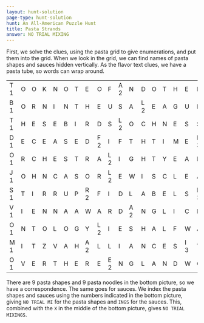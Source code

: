```yaml
---
layout: hunt-solution
page-type: hunt-solution
hunt: An All-American Puzzle Hunt
title: Pasta Strands
answer: NO TRIAL MIXING
---
```

First, we solve the clues, using the pasta grid to give enumerations, and put them into the grid.
When we look in the grid, we can find names of pasta shapes and sauces hidden vertically. As the flavor text clues,
we have a <span class="puzzle-flavor">pasta tube</span>, so words can wrap around.

<table class="pasta-grid">
  <tr>                           
    <td><div><div class="letter">T</div><div class="corner">1</div></div></td>
    <td><div><div class="letter">O</div></div></td>
    <td><div><div class="pastal">O</div></div></td>
    <td><div><div class="letter">K</div></div></td>
    <td><div><div class="letter">N</div></div></td>
    <td><div><div class="letter">O</div></div></td>
    <td><div><div class="pastal">T</div></div></td>
    <td><div><div class="letter">E</div></div></td>
    <td><div><div class="letter">O</div></div></td>
    <td><div><div class="pastal">F</div></div></td>
    <td><div><div class="letter">A</div><div class="corner">2</div></div></td>
    <td><div><div class="pastal">N</div></div></td>
    <td><div><div class="letter">D</div></div></td>
    <td><div><div class="letter">O</div></div></td>
    <td><div><div class="pastal">T</div></div></td>
    <td><div><div class="letter">H</div></div></td>
    <td><div><div class="letter">E</div></div></td>
    <td><div><div class="pastal">R</div></div></td>
    <td><div><div class="letter">S</div></div></td>
    <td><div><div class="letter">A</div><div class="corner">3</div></div></td>
    <td><div><div class="letter">L</div></div></td>
    <td><div><div class="letter">U</div></div></td>
    <td><div><div class="letter">M</div></div></td>
    <td><div><div class="letter">I</div></div></td>
    <td><div><div class="letter">N</div></div></td>
    <td><div><div class="letter">I</div></div></td>
    <td><div><div class="pastal">U</div></div></td>
    <td><div><div class="letter">M</div></div></td>
  </tr>
  <tr>                           
    <td><div><div class="letter">B</div><div class="corner">1</div></div></td>
    <td><div><div class="letter">O</div></div></td>
    <td><div><div class="pastal">R</div></div></td>
    <td><div><div class="letter">N</div></div></td>
    <td><div><div class="letter">I</div></div></td>
    <td><div><div class="letter">N</div></div></td>
    <td><div><div class="pastal">T</div></div></td>
    <td><div><div class="letter">H</div></div></td>
    <td><div><div class="letter">E</div></div></td>
    <td><div><div class="pastal">U</div></div></td>
    <td><div><div class="letter">S</div></div></td>
    <td><div><div class="pastal">A</div></div></td>
    <td><div><div class="letter">L</div><div class="corner">2</div></div></td>
    <td><div><div class="letter">E</div></div></td>
    <td><div><div class="pastal">A</div></div></td>
    <td><div><div class="pastal">G</div></div></td>
    <td><div><div class="letter">U</div></div></td>
    <td><div><div class="pastal">E</div></div></td>
    <td><div><div class="letter">M</div><div class="corner">3</div></div></td>
    <td><div><div class="letter">O</div></div></td>
    <td><div><div class="letter">Z</div></div></td>
    <td><div><div class="letter">A</div></div></td>
    <td><div><div class="pastal">M</div></div></td>
    <td><div><div class="pastal">B</div></div></td>
    <td><div><div class="letter">I</div></div></td>
    <td><div><div class="letter">Q</div></div></td>
    <td><div><div class="letter">U</div></div></td>
    <td><div><div class="letter">E</div></div></td>
  </tr>
  <tr>                           
    <td><div><div class="letter">T</div><div class="corner">1</div></div></td>
    <td><div><div class="letter">H</div></div></td>
    <td><div><div class="pastal">E</div></div></td>
    <td><div><div class="letter">S</div></div></td>
    <td><div><div class="letter">E</div></div></td>
    <td><div><div class="letter">B</div></div></td>
    <td><div><div class="pastal">I</div></div></td>
    <td><div><div class="letter">R</div></div></td>
    <td><div><div class="letter">D</div></div></td>
    <td><div><div class="pastal">S</div></div></td>
    <td><div><div class="letter">L</div><div class="corner">2</div></div></td>
    <td><div><div class="letter">O</div></div></td>
    <td><div><div class="letter">C</div></div></td>
    <td><div><div class="letter">H</div></div></td>
    <td><div><div class="pastal">N</div></div></td>
    <td><div><div class="pastal">E</div></div></td>
    <td><div><div class="letter">S</div></div></td>
    <td><div><div class="letter">S</div></div></td>
    <td><div><div class="letter">P</div><div class="corner">3</div></div></td>
    <td><div><div class="letter">H</div></div></td>
    <td><div><div class="letter">A</div></div></td>
    <td><div><div class="letter">R</div></div></td>
    <td><div><div class="pastal">A</div></div></td>
    <td><div><div class="pastal">O</div></div></td>
    <td><div><div class="letter">H</div></div></td>
    <td><div><div class="letter">T</div></div></td>
    <td><div><div class="letter">O</div></div></td>
    <td><div><div class="pastal">P</div></div></td>
  </tr>
  <tr>                           
    <td><div><div class="letter">D</div><div class="corner">1</div></div></td>
    <td><div><div class="letter">E</div></div></td>
    <td><div><div class="pastal">C</div></div></td>
    <td><div><div class="letter">E</div></div></td>
    <td><div><div class="letter">A</div></div></td>
    <td><div><div class="letter">S</div></div></td>
    <td><div><div class="letter">E</div></div></td>
    <td><div><div class="letter">D</div></div></td>
    <td><div><div class="pastal">F</div><div class="corner">2</div></div></td>
    <td><div><div class="pastal">I</div></div></td>
    <td><div><div class="letter">F</div></div></td>
    <td><div><div class="letter">T</div></div></td>
    <td><div><div class="letter">H</div></div></td>
    <td><div><div class="letter">T</div></div></td>
    <td><div><div class="pastal">I</div></div></td>
    <td><div><div class="pastal">M</div></div></td>
    <td><div><div class="letter">E</div></div></td>
    <td><div><div class="letter">I</div><div class="corner">3</div></div></td>
    <td><div><div class="letter">N</div></div></td>
    <td><div><div class="letter">C</div></div></td>
    <td><div><div class="letter">H</div></div></td>
    <td><div><div class="letter">A</div></div></td>
    <td><div><div class="pastal">R</div></div></td>
    <td><div><div class="pastal">L</div></div></td>
    <td><div><div class="letter">O</div></div></td>
    <td><div><div class="letter">T</div></div></td>
    <td><div><div class="letter">T</div></div></td>
    <td><div><div class="pastal">E</div></div></td>
  </tr>
  <tr>                           
    <td><div><div class="letter">O</div><div class="corner">1</div></div></td>
    <td><div><div class="pastal">R</div></div></td>
    <td><div><div class="pastal">C</div></div></td>
    <td><div><div class="letter">H</div></div></td>
    <td><div><div class="letter">E</div></div></td>
    <td><div><div class="letter">S</div></div></td>
    <td><div><div class="letter">T</div></div></td>
    <td><div><div class="letter">R</div></div></td>
    <td><div><div class="pastal">A</div></div></td>
    <td><div><div class="pastal">L</div><div class="corner">2</div></div></td>
    <td><div><div class="letter">I</div></div></td>
    <td><div><div class="letter">G</div></div></td>
    <td><div><div class="letter">H</div></div></td>
    <td><div><div class="letter">T</div></div></td>
    <td><div><div class="letter">Y</div></div></td>
    <td><div><div class="pastal">E</div></div></td>
    <td><div><div class="letter">A</div></div></td>
    <td><div><div class="pastal">R</div></div></td>
    <td><div><div class="letter">S</div></div></td>
    <td><div><div class="letter">M</div><div class="corner">3</div></div></td>
    <td><div><div class="letter">A</div></div></td>
    <td><div><div class="letter">R</div></div></td>
    <td><div><div class="pastal">I</div></div></td>
    <td><div><div class="pastal">O</div></div></td>
    <td><div><div class="letter">B</div></div></td>
    <td><div><div class="letter">R</div></div></td>
    <td><div><div class="letter">O</div></div></td>
    <td><div><div class="pastal">S</div></div></td>
  </tr>
  <tr>                           
    <td><div><div class="letter">J</div><div class="corner">1</div></div></td>
    <td><div><div class="pastal">O</div></div></td>
    <td><div><div class="pastal">H</div></div></td>
    <td><div><div class="letter">N</div></div></td>
    <td><div><div class="letter">C</div></div></td>
    <td><div><div class="letter">A</div></div></td>
    <td><div><div class="pastal">S</div></div></td>
    <td><div><div class="letter">O</div></div></td>
    <td><div><div class="pastal">R</div></div></td>
    <td><div><div class="pastal">L</div><div class="corner">2</div></div></td>
    <td><div><div class="letter">E</div></div></td>
    <td><div><div class="letter">W</div></div></td>
    <td><div><div class="letter">I</div></div></td>
    <td><div><div class="letter">S</div></div></td>
    <td><div><div class="pastal">C</div></div></td>
    <td><div><div class="pastal">L</div></div></td>
    <td><div><div class="letter">E</div></div></td>
    <td><div><div class="pastal">A</div></div></td>
    <td><div><div class="letter">L</div></div></td>
    <td><div><div class="letter">E</div></div></td>
    <td><div><div class="letter">L</div><div class="corner">3</div></div></td>
    <td><div><div class="letter">I</div></div></td>
    <td><div><div class="pastal">N</div></div></td>
    <td><div><div class="pastal">G</div></div></td>
    <td><div><div class="letter">U</div></div></td>
    <td><div><div class="letter">I</div></div></td>
    <td><div><div class="letter">S</div></div></td>
    <td><div><div class="pastal">T</div></div></td>
  </tr>
  <tr>                           
    <td><div><div class="letter">S</div><div class="corner">1</div></div></td>
    <td><div><div class="pastal">T</div></div></td>
    <td><div><div class="pastal">I</div></div></td>
    <td><div><div class="letter">R</div></div></td>
    <td><div><div class="letter">R</div></div></td>
    <td><div><div class="letter">U</div></div></td>
    <td><div><div class="pastal">P</div></div></td>
    <td><div><div class="letter">R</div><div class="corner">2</div></div></td>
    <td><div><div class="pastal">F</div></div></td>
    <td><div><div class="pastal">I</div></div></td>
    <td><div><div class="letter">D</div></div></td>
    <td><div><div class="pastal">L</div></div></td>
    <td><div><div class="letter">A</div></div></td>
    <td><div><div class="letter">B</div></div></td>
    <td><div><div class="pastal">E</div></div></td>
    <td><div><div class="pastal">L</div></div></td>
    <td><div><div class="letter">S</div></div></td>
    <td><div><div class="pastal">D</div><div class="corner">3</div></div></td>
    <td><div><div class="letter">O</div></div></td>
    <td><div><div class="letter">N</div></div></td>
    <td><div><div class="letter">T</div></div></td>
    <td><div><div class="letter">W</div></div></td>
    <td><div><div class="pastal">A</div></div></td>
    <td><div><div class="pastal">N</div></div></td>
    <td><div><div class="letter">N</div></div></td>
    <td><div><div class="letter">A</div></div></td>
    <td><div><div class="letter">G</div></div></td>
    <td><div><div class="pastal">O</div></div></td>
  </tr>
  <tr>                           
    <td><div><div class="letter">V</div><div class="corner">1</div></div></td>
    <td><div><div class="pastal">I</div></div></td>
    <td><div><div class="pastal">E</div></div></td>
    <td><div><div class="letter">N</div></div></td>
    <td><div><div class="letter">N</div></div></td>
    <td><div><div class="letter">A</div></div></td>
    <td><div><div class="pastal">A</div></div></td>
    <td><div><div class="letter">W</div></div></td>
    <td><div><div class="pastal">A</div></div></td>
    <td><div><div class="letter">R</div></div></td>
    <td><div><div class="letter">D</div></div></td>
    <td><div><div class="pastal">A</div><div class="corner">2</div></div></td>
    <td><div><div class="letter">N</div></div></td>
    <td><div><div class="letter">G</div></div></td>
    <td><div><div class="pastal">L</div></div></td>
    <td><div><div class="pastal">I</div></div></td>
    <td><div><div class="letter">C</div></div></td>
    <td><div><div class="pastal">I</div></div></td>
    <td><div><div class="letter">Z</div></div></td>
    <td><div><div class="letter">E</div></div></td>
    <td><div><div class="letter">D</div></div></td>
    <td><div><div class="letter">G</div><div class="corner">3</div></div></td>
    <td><div><div class="pastal">R</div></div></td>
    <td><div><div class="pastal">E</div></div></td>
    <td><div><div class="letter">A</div></div></td>
    <td><div><div class="letter">T</div></div></td>
    <td><div><div class="letter">E</div></div></td>
    <td><div><div class="letter">R</div></div></td>
  </tr>
  <tr>                           
    <td><div><div class="letter">O</div><div class="corner">1</div></div></td>
    <td><div><div class="pastal">N</div></div></td>
    <td><div><div class="pastal">T</div></div></td>
    <td><div><div class="letter">O</div></div></td>
    <td><div><div class="letter">L</div></div></td>
    <td><div><div class="letter">O</div></div></td>
    <td><div><div class="pastal">G</div></div></td>
    <td><div><div class="letter">Y</div></div></td>
    <td><div><div class="pastal">L</div><div class="corner">2</div></div></td>
    <td><div><div class="letter">I</div></div></td>
    <td><div><div class="letter">E</div></div></td>
    <td><div><div class="pastal">S</div></div></td>
    <td><div><div class="letter">H</div></div></td>
    <td><div><div class="letter">A</div></div></td>
    <td><div><div class="pastal">L</div></div></td>
    <td><div><div class="letter">F</div></div></td>
    <td><div><div class="letter">W</div></div></td>
    <td><div><div class="pastal">A</div></div></td>
    <td><div><div class="letter">Y</div></div></td>
    <td><div><div class="letter">D</div><div class="corner">3</div></div></td>
    <td><div><div class="letter">I</div></div></td>
    <td><div><div class="letter">S</div></div></td>
    <td><div><div class="pastal">A</div></div></td>
    <td><div><div class="pastal">S</div></div></td>
    <td><div><div class="letter">T</div></div></td>
    <td><div><div class="letter">E</div></div></td>
    <td><div><div class="pastal">R</div></div></td>
    <td><div><div class="letter">S</div></div></td>
  </tr>
  <tr>                           
    <td><div><div class="letter">M</div><div class="corner">1</div></div></td>
    <td><div><div class="pastal">I</div></div></td>
    <td><div><div class="pastal">T</div></div></td>
    <td><div><div class="letter">Z</div></div></td>
    <td><div><div class="letter">V</div></div></td>
    <td><div><div class="letter">A</div></div></td>
    <td><div><div class="pastal">H</div></div></td>
    <td><div><div class="letter">A</div><div class="corner">2</div></div></td>
    <td><div><div class="pastal">L</div></div></td>
    <td><div><div class="letter">L</div></div></td>
    <td><div><div class="letter">I</div></div></td>
    <td><div><div class="pastal">A</div></div></td>
    <td><div><div class="letter">N</div></div></td>
    <td><div><div class="letter">C</div></div></td>
    <td><div><div class="pastal">E</div></div></td>
    <td><div><div class="letter">S</div></div></td>
    <td><div><div class="letter">I</div><div class="corner">3</div></div></td>
    <td><div><div class="pastal">T</div></div></td>
    <td><div><div class="letter">S</div></div></td>
    <td><div><div class="letter">W</div></div></td>
    <td><div><div class="letter">E</div></div></td>
    <td><div><div class="letter">D</div></div></td>
    <td><div><div class="letter">N</div></div></td>
    <td><div><div class="pastal">E</div></div></td>
    <td><div><div class="letter">S</div></div></td>
    <td><div><div class="letter">D</div></div></td>
    <td><div><div class="pastal">A</div></div></td>
    <td><div><div class="letter">Y</div></div></td>
  </tr>
  <tr>                           
    <td><div><div class="letter">O</div><div class="corner">1</div></div></td>
    <td><div><div class="letter">V</div></div></td>
    <td><div><div class="pastal">E</div></div></td>
    <td><div><div class="letter">R</div></div></td>
    <td><div><div class="letter">T</div></div></td>
    <td><div><div class="letter">H</div></div></td>
    <td><div><div class="pastal">E</div></div></td>
    <td><div><div class="letter">R</div></div></td>
    <td><div><div class="pastal">E</div></div></td>
    <td><div><div class="letter">E</div><div class="corner">2</div></div></td>
    <td><div><div class="letter">N</div></div></td>
    <td><div><div class="pastal">G</div></div></td>
    <td><div><div class="letter">L</div></div></td>
    <td><div><div class="letter">A</div></div></td>
    <td><div><div class="pastal">N</div></div></td>
    <td><div><div class="letter">D</div></div></td>
    <td><div><div class="letter">W</div></div></td>
    <td><div><div class="pastal">O</div></div></td>
    <td><div><div class="letter">N</div></div></td>
    <td><div><div class="letter">H</div><div class="corner">3</div></div></td>
    <td><div><div class="letter">E</div></div></td>
    <td><div><div class="letter">D</div></div></td>
    <td><div><div class="letter">G</div></div></td>
    <td><div><div class="letter">E</div></div></td>
    <td><div><div class="letter">H</div></div></td>
    <td><div><div class="letter">O</div></div></td>
    <td><div><div class="pastal">G</div></div></td>
    <td><div><div class="letter">S</div></div></td>
  </tr>
</table>

There are 9 pasta shapes and 9 pasta noodles in the bottom picture, so we have a correspondence. The same goes for sauces.
We index the pasta shapes and sauces using the numbers indicated in the bottom picture, giving `NO TRIAL MI` for the pasta shapes
and `INGS` for the sauces. This, combined with the `X` in the middle of the bottom picture, gives `NO TRIAL MIXINGS`.
